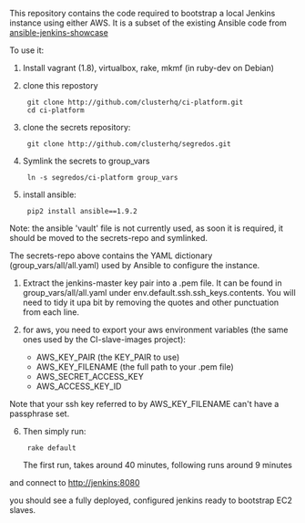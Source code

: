 This repository contains the code required to bootstrap a local Jenkins instance using either AWS.
It is a subset of the existing Ansible code from [ansible-jenkins-showcase](https://github.com/Azulinho/ansible-jenkins-showcase)

To use it:

1. Install vagrant (1.8), virtualbox, rake, mkmf (in ruby-dev on Debian)

1. clone this repostory

        git clone http://github.com/clusterhq/ci-platform.git
        cd ci-platform

1. clone the secrets repository:

        git clone http://github.com/clusterhq/segredos.git

1. Symlink the secrets to group_vars

        ln -s segredos/ci-platform group_vars

1. install ansible:

        pip2 install ansible==1.9.2


Note: the ansible 'vault' file is not currently used, as soon it is required, it should be moved to the secrets-repo and symlinked.

The secrets-repo above contains the YAML dictionary (group_vars/all/all.yaml) used by Ansible to configure the instance.

1. Extract the jenkins-master key pair into a .pem file. It can be found in group_vars/all/all.yaml under env.default.ssh.ssh_keys.contents. You will need to tidy it upa bit by removing the quotes and other punctuation from each line.

1. for aws, you need to export your aws environment variables (the same ones
   used by the CI-slave-images project):

    * AWS_KEY_PAIR (the KEY_PAIR to use)
    * AWS_KEY_FILENAME (the full path to your .pem file)
    * AWS_SECRET_ACCESS_KEY
    * AWS_ACCESS_KEY_ID

Note that your ssh key referred to by AWS_KEY_FILENAME can't have a passphrase set.

6. Then simply run:

        rake default

    The first run, takes around 40 minutes, following runs around 9 minutes

and connect to [http://jenkins:8080](http://jenkins:8080)

you should see a fully deployed, configured jenkins ready to bootstrap EC2 slaves.

